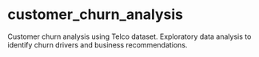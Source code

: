 # customer_churn_analysis
Customer churn analysis using Telco dataset. Exploratory data analysis to identify churn drivers and business recommendations.
